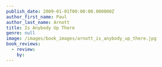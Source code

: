 ```yaml
---
publish_date: 2009-01-01T00:00:00.000000Z
author_first_name: Paul
author_last_name: Arnott
title: Is Anybody Up There
genre: null
image: /images/book_images/arnott_is_anybody_up_there.jpg
book_reviews:
  - review: 
    by: 
---
```

